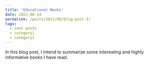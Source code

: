```yaml
---
title: 'Educational Books'
date: 2022-06-14
permalink: /posts/2012/08/blog-post-1/
tags:
  - cool posts
  - category1
  - category2
---
```


In this blog post, I intend to summarize some interesting and highly informative books I have read.

